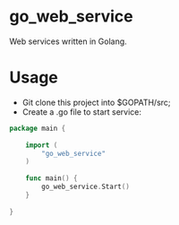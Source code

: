 go_web_service
===========

Web services written in Golang.

Usage
==========

* Git clone this project into $GOPATH/src;
* Create a .go file to start service:
```go
package main {
	
	import (
		"go_web_service"
	)
	
	func main() {
		go_web_service.Start()
	}
		
}
```
